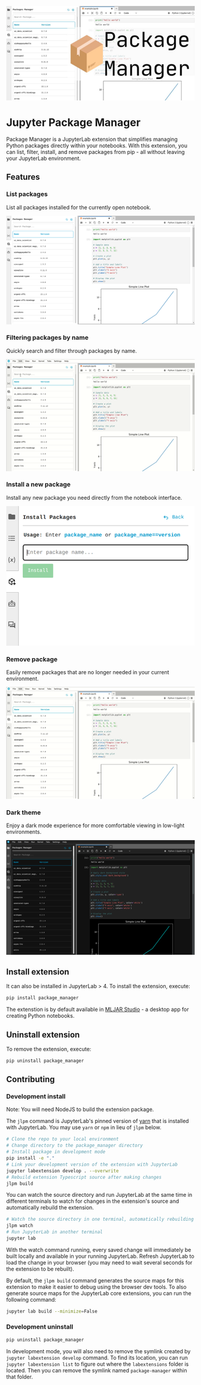 
<p align="center">
  <img src="https://github.com/mljar/package-manager/blob/main/media/jupyter-package-manager.jpg?raw=true" alt="Jupyter Package Manager banner"/>
</p>

# Jupyter Package Manager

Package Manager is a JupyterLab extension that simplifies managing Python packages directly within your notebooks. With this extension, you can list, filter, install, and remove packages from pip - all without leaving your JupyterLab environment.

## Features

### List packages 

List all packages installed for the currently open notebook.

<img src="https://github.com/mljar/package-manager/blob/main/media/jupyterlab-package-manager-list-packages.png?raw=true" alt="Jupyter Package Manager list packages"/>

### Filtering packages by name 

Quickly search and filter through packages by name.

<img src="https://github.com/mljar/package-manager/blob/main/media/filtering.gif?raw=true" alt="Jupyter Package Manager filter packages"/>

### Install a new package

Install any new package you need directly from the notebook interface.

<img src="https://github.com/mljar/package-manager/blob/main/media/jupyterlab-install-new-package.png?raw=true" alt="Jupyter Package Manager install new package"/>


### Remove package

Easily remove packages that are no longer needed in your current environment.

<img src="https://github.com/mljar/package-manager/blob/main/media/remove-package.gif?raw=true" alt="Jupyter Package Manager remove package"/>


### Dark theme

Enjoy a dark mode experience for more comfortable viewing in low-light environments.

<img src="https://github.com/mljar/package-manager/blob/main/media/jupyterlab-dark-theme-package-manager.png?raw=true" alt="Jupyter Package Manager dark theme"/>


## Install extension

It can also be installed in JupyterLab > 4. To install the extension, execute:

```bash
pip install package_manager
```

The extenstion is by default available in [MLJAR Studio](https://mljar.com) - a desktop app for creating Python notebooks. 

## Uninstall extension

To remove the extension, execute:

```bash
pip uninstall package_manager
```

## Contributing

### Development install

Note: You will need NodeJS to build the extension package.

The `jlpm` command is JupyterLab's pinned version of
[yarn](https://yarnpkg.com/) that is installed with JupyterLab. You may use
`yarn` or `npm` in lieu of `jlpm` below.

```bash
# Clone the repo to your local environment
# Change directory to the package_manager directory
# Install package in development mode
pip install -e "."
# Link your development version of the extension with JupyterLab
jupyter labextension develop . --overwrite
# Rebuild extension Typescript source after making changes
jlpm build
```

You can watch the source directory and run JupyterLab at the same time in different terminals to watch for changes in the extension's source and automatically rebuild the extension.

```bash
# Watch the source directory in one terminal, automatically rebuilding when needed
jlpm watch
# Run JupyterLab in another terminal
jupyter lab
```

With the watch command running, every saved change will immediately be built locally and available in your running JupyterLab. Refresh JupyterLab to load the change in your browser (you may need to wait several seconds for the extension to be rebuilt).

By default, the `jlpm build` command generates the source maps for this extension to make it easier to debug using the browser dev tools. To also generate source maps for the JupyterLab core extensions, you can run the following command:

```bash
jupyter lab build --minimize=False
```

### Development uninstall

```bash
pip uninstall package_manager
```

In development mode, you will also need to remove the symlink created by `jupyter labextension develop`
command. To find its location, you can run `jupyter labextension list` to figure out where the `labextensions`
folder is located. Then you can remove the symlink named `package-manager` within that folder.
